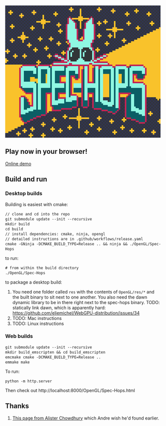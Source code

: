 ![logo](./web/static/images/logo.png)

## Play now in your browser!

[Online demo](https://alexpop11.github.io/Spec-Hops/)

## Build and run

### Desktop builds

Building is easiest with cmake:

```
// clone and cd into the repo
git submodule update --init --recursive
mkdir build
cd build
// install dependencies: cmake, ninja, opengl
// detailed instructions are in .github/workflows/release.yaml
cmake -GNinja -DCMAKE_BUILD_TYPE=Release .. && ninja && ./OpenGL/Spec-Hops
```

to run:
```
# from within the build directory
./OpenGL/Spec-Hops
```

to package a desktop build:
1. You need one folder called `res` with the contents of `OpenGL/res/*` and the built binary to sit next to one another. You also need the dawn dynamic library to be in there right next to the spec-hops binary. TODO: statically link dawn, which is apparently hard: https://github.com/eliemichel/WebGPU-distribution/issues/34
2. TODO: Mac instructions
3. TODO: Linux instructions 

### Web builds

```
git submodule update --init --recursive
mkdir build_emscripten && cd build_emscripten
emcmake cmake -DCMAKE_BUILD_TYPE=Release ..
emmake make
```

To run:

```
python -m http.server
```

Then check out http://localhost:8000/OpenGL/Spec-Hops.html 

## Thanks

1. [This page from Alister Chowdhury](https://alister-chowdhury.github.io/posts/20230620-raytracing-in-2d/) which Andre wish he'd found earlier.
